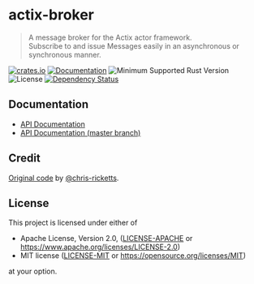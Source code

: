 # actix-broker

> A message broker for the Actix actor framework.  
> Subscribe to and issue Messages easily in an asynchronous or synchronous manner.

[![crates.io](https://img.shields.io/crates/v/actix-broker?label=latest)](https://crates.io/crates/actix-broker)
[![Documentation](https://docs.rs/actix-broker/badge.svg?version=0.4.2)](https://docs.rs/actix-broker/0.4.2)
![Minimum Supported Rust Version](https://img.shields.io/badge/rustc-1.54+-ab6000.svg)
![License](https://img.shields.io/crates/l/actix-broker.svg)
[![Dependency Status](https://deps.rs/crate/actix-broker/0.4.2/status.svg)](https://deps.rs/crate/actix-broker/0.4.2)

## Documentation

- [API Documentation](https://docs.rs/actix-broker)
- [API Documentation (master branch)](https://actix.rs/actix/actix_broker)

## Credit

[Original code](https://github.com/chris-ricketts/actix-broker) by [@chris-ricketts](https://github.com/chris-ricketts).

## License

This project is licensed under either of

- Apache License, Version 2.0, ([LICENSE-APACHE](LICENSE-APACHE) or
  https://www.apache.org/licenses/LICENSE-2.0)
- MIT license ([LICENSE-MIT](LICENSE-MIT) or
  https://opensource.org/licenses/MIT)

at your option.
